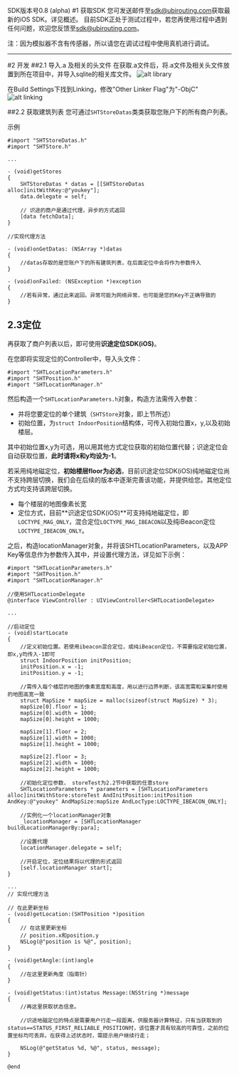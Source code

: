 SDK版本号0.8 (alpha)
#1 获取SDK
您可发送邮件至[sdk@ubirouting.com](mailto:sdk@ubirouting.com)获取最新的iOS SDK。详见概述。
目前SDK正处于测试过程中，若您再使用过程中遇到任何问题，欢迎您反馈至[sdk@ubirouting.com](mailto:sdk@ubirouting.com)。

注：因为模拟器不含有传感器，所以请您在调试过程中使用真机进行调试。

----

#2 开发
##2.1 导入.a 及相关的头文件
在获取.a文件后，将.a文件及相关头文件放置到所在项目中，并导入sqlite的相关库文件。
![alt library](http://www.ubirouting.com/imageUse/1.png)

在Build Settings下找到Linking，修改"Other Linker Flag"为"-ObjC"
![alt linking](http://www.ubirouting.com/imageUse/2.jpg)


##2.2 获取建筑列表
您可通过```SHTStoreDatas```类类获取您账户下的所有商户列表。

示例

```
#import "SHTStoreDatas.h"
#import "SHTStore.h"

...

- (void)getStores
{
	SHTStoreDatas * datas = [[SHTStoreDatas alloc]initWithKey:@"youkey"];
	data.delegate = self;
	
	// 识途的商户是通过代理，异步的方式返回
	[data fetchData];
}

//实现代理方法

- (void)onGetDatas: (NSArray *)datas
{
	//datas存取的是您账户下的所有建筑列表，在后面定位中会将作为参数传入
}

- (void)onFailed: (NSException *)exception
{
	//若有异常，通过此来返回。异常可能为网络异常，也可能是您的Key不正确导致的
}

```

## 2.3定位
再获取了商户列表以后，即可使用**识途定位SDK(iOS)**。

在您即将实现定位的Controller中，导入头文件：

```
#import "SHTLocationParameters.h"
#import "SHTPosition.h"
#import "SHTLocationManager.h"
```

然后构造一个```SHTLocationParameters.h```对象，构造方法需传入参数：

+ 并将您要定位的单个建筑（```SHTStore```对象，即上节所述）
+ 初始位置，为```struct IndoorPosition```结构体，可传入初始位置x，y,以及初始楼层。

其中初始位置x,y为可选，用以用其他方式定位获取的初始位置代替；识途定位会自动获取位置，**此时请将x和y均设为-1**。

若采用纯地磁定位，**初始楼层floor为必选**，目前识途定位SDK(iOS)纯地磁定位尚不支持跨层切换，我们会在后续的版本中逐渐完善该功能，并提供给您。其他定位方式均支持该跨层切换。

+ 每个楼层的地图像素长宽
+ 定位方式，目前**识途定位SDK(iOS)**可支持纯地磁定位，即```LOCTYPE_MAG_ONLY```，混合定位```LOCTYPE_MAG_IBEACON```以及纯iBeacon定位```LOCTYPE_IBEACON_ONLY```。

之后，构造locationManager对象，并将该SHTLocationParameters，以及APP Key等信息作为参数传入其中，并设置代理方法，详见如下示例：

```
#import "SHTLocationParameters.h"
#import "SHTPosition.h"
#import "SHTLocationManager.h"

//使用SHTLocationDelegate
@interface ViewController : UIViewController<SHTLocationDelegate>

...

//启动定位
- (void)startLocate
{
	//定义初始位置。若使用ibeacon混合定位，或纯iBeacon定位，不需要指定初始位置，即x,y均传入-1即可
	struct IndoorPosition initPosition;
    initPosition.x = -1;
    initPosition.y = -1;
    
    //需传入每个楼层的地图的像素宽度和高度，用以进行边界判断，该高宽需和采集时使用的地图高宽一致
    struct MapSize * mapSize = malloc(sizeof(struct MapSize) * 3);
    mapSize[0].floor = 1;
    mapSize[0].width = 1000;
    mapSize[0].height = 1000;
    
    mapSize[1].floor = 2;
    mapSize[1].width = 1000;
    mapSize[1].height = 1000;
    
    mapSize[2].floor = 3;
    mapSize[2].width = 1000;
    mapSize[2].height = 1000;
    
    //初始化定位参数， storeTest为2.2节中获取的任意store
    SHTLocationParameters * parameters = [SHTLocationParameters alloc]initWithStore:storeTest AndInitPosition:initPosition AndKey:@"youkey" AndMapSize:mapSize AndLocType:LOCTYPE_IBEACON_ONLY];
    
    //实例化一个locationManager对象
    _locationManager = [SHTLocationManager buildLocationManagerBy:para];
    
    //设置代理
    locationManager.delegate = self;
    
    //开启定位，定位结果将以代理的形式返回
    [self.locationManager start];
}

...
// 实现代理方法

// 在此更新坐标
- (void)getLocation:(SHTPosition *)position
{
    // 在这里更新坐标
    // position.x和position.y
    NSLog(@"position is %@", position);
}

- (void)getAngle:(int)angle
{
    //在这里更新角度（指南针）
}

- (void)getStatus:(int)status Message:(NSString *)message
{
	//再这里获取状态信息。
	
	//识途地磁定位的特点是需要用户行走一段距离，供服务器计算特征，只有当获取到的status==STATUS_FIRST_RELIABLE_POSITION时，该位置才具有较高的可靠性，之前的位置坐标均可丢弃。在获得上述状态时，需提示用户继续行走；
	
    NSLog(@"getStatus %d, %@", status, message);
}

@end
```
